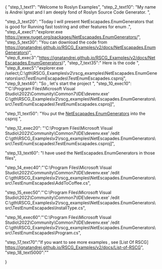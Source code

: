 {
    "step_1_text1": "Welcome to Roslyn Examples",
    "step_2_text10": "My name is Andrei Ignat and I am deeply fond of Roslyn Source Code Generator. ",

"step_3_text20": "Today I will present NetEscapades.EnumGenerators  that is good for Running fast tostring and other  features for enum .",
"step_4_exec1":"explorer.exe https://www.nuget.org/packages/NetEscapades.EnumGenerators/",
"step_5_text30": "You can download the code from https://ignatandrei.github.io/RSCG_Examples/v2/docs/NetEscapades.EnumGenerators)",
"step_6_exec3":"https://ignatandrei.github.io/RSCG_Examples/v2/docs/NetEscapades.EnumGenerators)",
"step_7_text35":" Here is the code ",
"step_8_exec5":"explorer.exe /select,C:\\gth\\RSCG_Examples\\v2\\rscg_examples\\NetEscapades.EnumGenerators\\src\\TestEnumEscapades\\TestEnumEscapades.csproj",
"step_9_text40": "So , let's start the project ",
"step_10_exec10": "'C:\\Program Files\\Microsoft Visual Studio\\2022\\Community\\Common7\\IDE\\devenv.exe' C:\\gth\\RSCG_Examples\\v2\\rscg_examples\\NetEscapades.EnumGenerators\\src\\TestEnumEscapades\\TestEnumEscapades.csproj]",

"step_11_text50": "You put the  [NetEscapades.EnumGenerators](https://www.nuget.org/packages/NetEscapades.EnumGenerators/) into the csproj ",

"step_12_exec20": "'C:\\Program Files\\Microsoft Visual Studio\\2022\\Community\\Common7\\IDE\\devenv.exe' /edit C:\\gth\\RSCG_Examples\\v2\\rscg_examples\\NetEscapades.EnumGenerators\\src\\TestEnumEscapades\\TestEnumEscapades.csproj]",

"step_13_text60": "I have used the NetEscapades.EnumGenerators in those files",


"step_14_exec40":"'C:\\Program Files\\Microsoft Visual Studio\\2022\\Community\\Common7\\IDE\\devenv.exe' /edit C:\\gth\\RSCG_Examples\\v2\\rscg_examples\\NetEscapades.EnumGenerators\\src\\TestEnumEscapades\\AddToCoffee.cs",

"step_15_exec50":"'C:\\Program Files\\Microsoft Visual Studio\\2022\\Community\\Common7\\IDE\\devenv.exe' /edit C:\\gth\\RSCG_Examples\\v2\\rscg_examples\\NetEscapades.EnumGenerators\\src\\TestEnumEscapades\\InstallType.cs",

"step_16_exec60":"'C:\\Program Files\\Microsoft Visual Studio\\2022\\Community\\Common7\\IDE\\devenv.exe' /edit C:\\gth\\RSCG_Examples\\v2\\rscg_examples\\NetEscapades.EnumGenerators\\src\\TestEnumEscapades\\Program.cs",

"step_17_text70":"If you want to see more examples , see  [List Of RSCG] https://ignatandrei.github.io/RSCG_Examples/v2/docs/List-of-RSCG",
"step_18_text5000":""

}